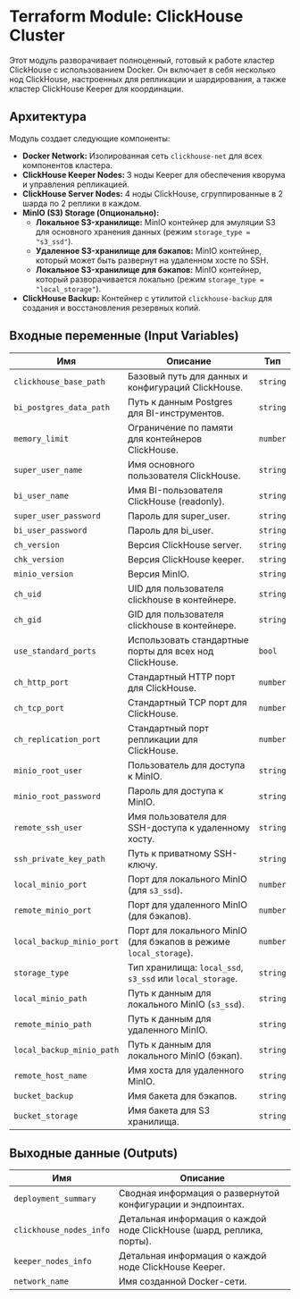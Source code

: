 # Terraform Module: ClickHouse Cluster

Этот модуль разворачивает полноценный, готовый к работе кластер ClickHouse с использованием Docker. Он включает в себя несколько нод ClickHouse, настроенных для репликации и шардирования, а также кластер ClickHouse Keeper для координации.

## Архитектура

Модуль создает следующие компоненты:
- **Docker Network:** Изолированная сеть `clickhouse-net` для всех компонентов кластера.
- **ClickHouse Keeper Nodes:** 3 ноды Keeper для обеспечения кворума и управления репликацией.
- **ClickHouse Server Nodes:** 4 ноды ClickHouse, сгруппированные в 2 шарда по 2 реплики в каждом.
- **MinIO (S3) Storage (Опционально):**
    - **Локальное S3-хранилище:** MinIO контейнер для эмуляции S3 для основного хранения данных (режим `storage_type = "s3_ssd"`).
    - **Удаленное S3-хранилище для бэкапов:** MinIO контейнер, который может быть развернут на удаленном хосте по SSH.
    - **Локальное S3-хранилище для бэкапов:** MinIO контейнер, который разворачивается локально (режим `storage_type = "local_storage"`).
- **ClickHouse Backup:** Контейнер с утилитой `clickhouse-backup` для создания и восстановления резервных копий.

## Входные переменные (Input Variables)

| Имя                        | Описание                                                                        | Тип      |
|----------------------------|---------------------------------------------------------------------------------|-----------|
| `clickhouse_base_path`    | Базовый путь для данных и конфигураций ClickHouse.                             | `string`  |
| `bi_postgres_data_path`   | Путь к данным Postgres для BI-инструментов.                                    | `string`  |
| `memory_limit`             | Ограничение по памяти для контейнеров ClickHouse.                              | `number`  |
| `super_user_name`          | Имя основного пользователя ClickHouse.                                         | `string`  |
| `bi_user_name`             | Имя BI-пользователя ClickHouse (readonly).                                     | `string`  |
| `super_user_password`      | Пароль для super_user.                                                         | `string`  |
| `bi_user_password`         | Пароль для bi_user.                                                            | `string`  |
| `ch_version`               | Версия ClickHouse server.                                                      | `string`  |
| `chk_version`              | Версия ClickHouse keeper.                                                      | `string`  |
| `minio_version`            | Версия MinIO.                                                                  | `string`  |
| `ch_uid`                   | UID для пользователя clickhouse в контейнере.                                  | `string`  |
| `ch_gid`                   | GID для пользователя clickhouse в контейнере.                                  | `string`  |
| `use_standard_ports`       | Использовать стандартные порты для всех нод ClickHouse.                         | `bool`    |
| `ch_http_port`             | Стандартный HTTP порт для ClickHouse.                                          | `number`  |
| `ch_tcp_port`              | Стандартный TCP порт для ClickHouse.                                           | `number`  |
| `ch_replication_port`      | Стандартный порт репликации для ClickHouse.                                    | `number`  |
| `minio_root_user`          | Пользователь для доступа к MinIO.                                              | `string`  |
| `minio_root_password`      | Пароль для доступа к MinIO.                                                    | `string`  |
| `remote_ssh_user`          | Имя пользователя для SSH-доступа к удаленному хосту.                            | `string`  |
| `ssh_private_key_path`     | Путь к приватному SSH-ключу.                                                   | `string`  |
| `local_minio_port`         | Порт для локального MinIO (для `s3_ssd`).                                     | `number`  |
| `remote_minio_port`        | Порт для удаленного MinIO (для бэкапов).                                       | `number`  |
| `local_backup_minio_port`  | Порт для локального MinIO (для бэкапов в режиме `local_storage`).               | `number`  |
| `storage_type`             | Тип хранилища: `local_ssd`, `s3_ssd` или `local_storage`.                     | `string`  |
| `local_minio_path`         | Путь к данным для локального MinIO (`s3_ssd`).                                | `string`  |
| `remote_minio_path`        | Путь к данным для удаленного MinIO.                                            | `string`  |
| `local_backup_minio_path`  | Путь к данным для локального MinIO (бэкап).                                    | `string`  |
| `remote_host_name`         | Имя хоста для удаленного MinIO.                                                | `string`  |
| `bucket_backup`            | Имя бакета для бэкапов.                                                        | `string`  |
| `bucket_storage`           | Имя бакета для S3 хранилища.                                                   | `string`  |

## Выходные данные (Outputs)

| Имя                    | Описание                                                                        |
|------------------------|---------------------------------------------------------------------------------|
| `deployment_summary`   | Сводная информация о развернутой конфигурации и эндпоинтах.                     |
| `clickhouse_nodes_info`| Детальная информация о каждой ноде ClickHouse (шард, реплика, порты).          |
| `keeper_nodes_info`    | Детальная информация о каждой ноде ClickHouse Keeper.                          |
| `network_name`         | Имя созданной Docker-сети.                                                     |
